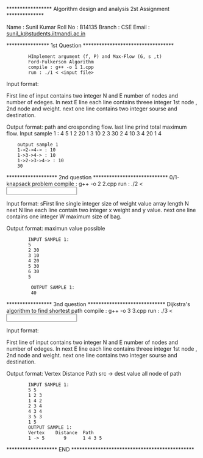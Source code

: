 
***************** Algorithm design and analysis 2st Assignment **************

Name : Sunil Kumar
Roll No : B14135
Branch : CSE
Email : sunil_k@students.iitmandi.ac.in


**************** 1st Question **********************************

			HImplement argument (f, P) and Max-Flow (G, s ,t)
			Ford-Fulkerson Algorithm
			compile : g++ -o 1 1.cpp
			run : ./1 < <input file>
Input format:

First line of input contains two integer N and E number of nodes and number of edeges.
In next E line each line contains threee integer 1st node , 2nd node and weight.
next one line contains two integer sourse and destination.

Output format:
path and crosponding flow.
last line prind total maximum flow.
		Input sample 1	:
		4 5
		1 2 20
		1 3 10
		2 3 30
		2 4 10
		3 4 20
		1 4

		output sample 1
		1->2->4-> : 10
		1->3->4-> : 10
		1->2->3->4-> : 10
		30


******************* 2nd question ****************************
			0/1-knapsack problem
			compile : g++ -o 2 2.cpp
			run : ./2 < <input file>

Input format:
sFirst line single integer size of weight value array length N
next  N line each line contain two integer x weight  and y value.
next one line contains one integer W maximum size of bag. 
			
			
Output format:
maximun value possible

			INPUT SAMPLE 1:
			5
			2 30
			3 10
			4 20
			5 30
			6 30
			5
		     
		     OUTPUT SAMPLE 1:
		     40
		     

			
***************** 3nd question *****************************
			Dijkstra's algorithm to find shortest path
			compile : g++ -o 3 3.cpp
			run : ./3 < <input file>
			
Input format:

First line of input contains two integer N and E number of nodes and number of edeges.
In next E line each line contains threee integer 1st node , 2nd node and weight.
next one line contains two integer sourse and destination.

Output format:
Vertex	      Distance	          Path
src -> dest 		value 		all node of path 
			
			INPUT SAMPLE 1:
			5 5
			1 2 3
			1 4 2
			2 3 4
			4 3 4
			3 5 3
			1 5
			OUTPUT SAMPLE 1:
			Vertex	  Distance	Path
			1 -> 5 		 9		1 4 3 5 

******************* END **********************************************
